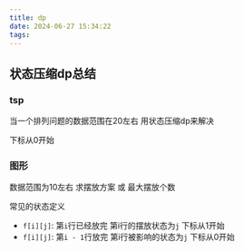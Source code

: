```yaml
---
title: dp
date: 2024-06-27 15:34:22
tags:
---
```



## 状态压缩dp总结


### tsp

当一个排列问题的数据范围在20左右 用状态压缩dp来解决

下标从0开始

###  图形

数据范围为10左右 求摆放方案 或 最大摆放个数

常见的状态定义 

* `f[i][j]`: 第`i`行已经放完 第i行的摆放状态为`j` 下标从1开始
* `f[i][j]`: 第`i - 1`行放完 第i行被影响的状态为`j` 下标从0开始

